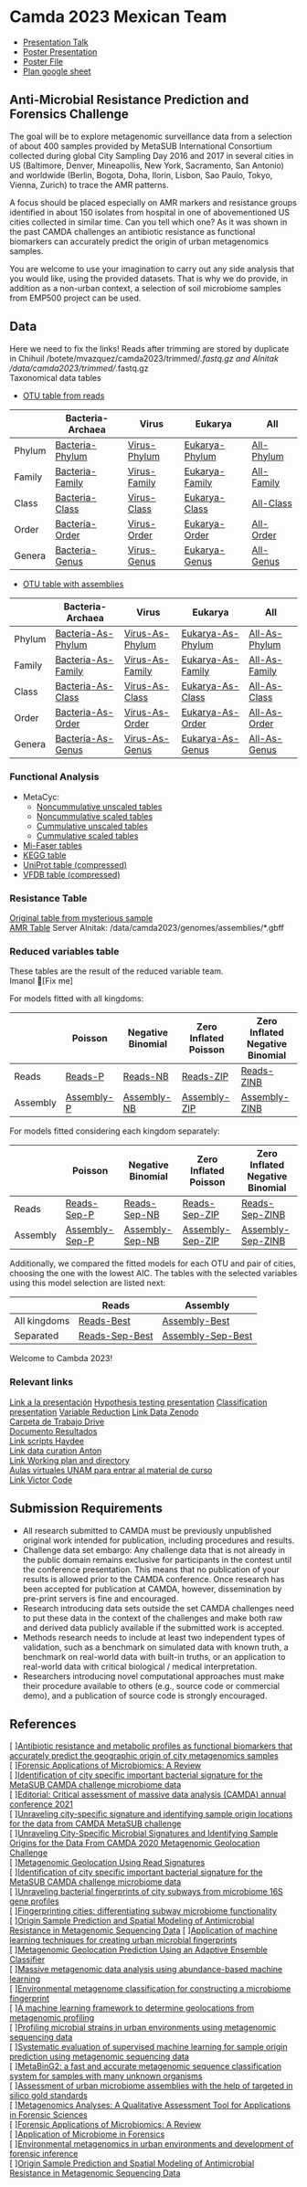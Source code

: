 # Camda 2023 Mexican Team
- [Presentation Talk](https://docs.google.com/presentation/d/1AM7f3khAGLN8pXDnDs9BOYrUh56jCmPwoc2MRLTkfgg/edit#slide=id.g24bcac0919d_0_1109)  
- [Poster Presentation](https://docs.google.com/presentation/d/1y93GOJ49hvfOcMjYxObsL0WITbK4ZtDRAqbZ6paRE9c/edit#slide=id.g22edbecd1bc_12_40)
- [Poster File](https://docs.google.com/presentation/d/17jPeWFA5W74l-NPQVnPGYkuCVM2H4maemu8yY9zGknM/edit#slide=id.p)
- [Plan google sheet](https://docs.google.com/spreadsheets/d/1GRxtgu_4-9FCARIu2ke_AxGVEQxKd_TSnKtql4LroiU/edit#gid=622084973)

## Anti-Microbial Resistance Prediction and Forensics Challenge
The goal will be to explore metagenomic surveillance data from a selection of about 400 samples provided by MetaSUB International Consortium collected during global City Sampling Day 2016 and 2017 in several cities in US (Baltimore, Denver, Mineapollis, New York, Sacramento, San Antonio) and worldwide (Berlin, Bogota, Doha, Ilorin, Lisbon, Sao Paulo, Tokyo, Vienna, Zurich) to trace the AMR patterns.

A focus should be placed especially on AMR markers and resistance groups identified in about 150 isolates from hospital in one of abovementioned US cities collected in similar time. Can you tell which one? As it was shown in the past CAMDA challenges an antibiotic resistance as functional biomarkers can accurately predict the origin of urban metagenomics samples.

You are welcome to use your imagination to carry out any side analysis that you would like, using the provided datasets. That is why we do provide, in addition as a non-urban context, a selection of soil microbiome samples from EMP500 project can be used.
## Data 
Here we need to fix the links! 
Reads after trimming are stored by duplicate in Chihuil /botete/mvazquez/camda2023/trimmed/*.fastq.gz and Alnitak /data/camda2023/trimmed/*.fastq.gz  
Taxonomical data tables  
- [OTU table from reads](https://github.com/ccm-bioinfo/cambda2023/blob/main/01_preprocessing/taxonomy/read-biom.tsv.gz)
  
|   |Bacteria-Archaea | Virus   | Eukarya  | All   |  
|---|---|---|---|---|  
|Phylum   | [Bacteria-Phylum](./02_variable_selection/data/reads/readsAB_count__Phylum.csv)  | [Virus-Phylum](./02_variable_selection/data/reads/readsViruses_count__Phylum.csv)   | [Eukarya-Phylum](./02_variable_selection/data/reads/readsEukarya_count__Phylum.csv)  | [All-Phylum](./02_variable_selection/data/reads/reads_count__Phylum.csv)   |   
|Family   | [Bacteria-Family](./02_variable_selection/data/reads/readsAB_count__Family.csv)  | [Virus-Family](./02_variable_selection/data/reads/readsViruses_count__Family.csv)   | [Eukarya-Family](./02_variable_selection/data/reads/readsEukarya_count__Family.csv)  | [All-Family](./02_variable_selection/data/reads/reads_count__Family.csv)   |   
|Class   | [Bacteria-Class](./02_variable_selection/data/reads/readsAB_count__Class.csv)  | [Virus-Class](./02_variable_selection/data/reads/readsViruses_count__Class.csv)   | [Eukarya-Class](./02_variable_selection/data/reads/readsEukarya_count__Class.csv)  | [All-Class](./02_variable_selection/data/reads/reads_count__Class.csv)   |   
|Order   | [Bacteria-Order](./02_variable_selection/data/reads/readsAB_count__Order.csv)  | [Virus-Order](./02_variable_selection/data/reads/readsViruses_count__Order.csv)   | [Eukarya-Order](./02_variable_selection/data/reads/readsEukarya_count__Order.csv)  | [All-Order](./02_variable_selection/data/reads/reads_count__Order.csv)   |   
|Genera   | [Bacteria-Genus](./02_variable_selection/data/reads/readsAB_count__Genus.csv)  | [Virus-Genus](./02_variable_selection/data/reads/readsViruses_count__Genus.csv)   | [Eukarya-Genus](./02_variable_selection/data/reads/readsEukarya_count__Genus.csv)  | [All-Genus](./02_variable_selection/data/reads/reads_count__Genus.csv)   |   

- [OTU table with assemblies](https://github.com/ccm-bioinfo/cambda2023/blob/main/01_preprocessing/taxonomy/assembly-biom.tsv.gz)  
  
|   |Bacteria-Archaea | Virus   | Eukarya  | All   |  
|---|---|---|---|---|  
|Phylum   | [Bacteria-As-Phylum](./02_variable_selection/data/assembly/assemblyAB_count__Phylum.csv)  | [Virus-As-Phylum](./02_variable_selection/data/assembly/assemblyViruses_count__Phylum.csv)   | [Eukarya-As-Phylum](./02_variable_selection/data/assembly/assemblyEukarya_count__Phylum.csv)  | [All-As-Phylum](./02_variable_selection/data/assembly/assembly_count__Phylum.csv)   |   
|Family   | [Bacteria-As-Family](./02_variable_selection/data/assembly/assemblyAB_count__Family.csv)  | [Virus-As-Family](./02_variable_selection/data/assembly/assemblyViruses_count__Family.csv)   | [Eukarya-As-Family](./02_variable_selection/data/assembly/assemblyEukarya_count__Family.csv)  | [All-As-Family](./02_variable_selection/data/assembly/assembly_count__Family.csv)   |   
|Class   | [Bacteria-As-Class](./02_variable_selection/data/assembly/assemblyAB_count__Class.csv)  | [Virus-As-Class](./02_variable_selection/data/assembly/assemblyViruses_count__Class.csv)   | [Eukarya-As-Class](./02_variable_selection/data/assembly/assemblyEukarya_count__Class.csv)  | [All-As-Class](./02_variable_selection/data/assembly/assembly_count__Class.csv)   |   
|Order   | [Bacteria-As-Order](./02_variable_selection/data/assembly/assemblyAB_count__Order.csv)  | [Virus-As-Order](./02_variable_selection/data/assembly/assemblyViruses_count__Order.csv)   | [Eukarya-As-Order](./02_variable_selection/data/assembly/assemblyEukarya_count__Order.csv)  | [All-As-Order](./02_variable_selection/data/assembly/assembly_count__Order.csv)   |   
|Genera   | [Bacteria-As-Genus](./02_variable_selection/data/assembly/assemblyAB_count__Genus.csv)  | [Virus-As-Genus](./02_variable_selection/data/assembly/assemblyViruses_count__Genus.csv)   | [Eukarya-As-Genus](./02_variable_selection/data/assembly/assemblyEukarya_count__Genus.csv)  | [All-As-Genus](./02_variable_selection/data/assembly/assembly_count__Genus.csv)   |   

### Functional Analysis

- MetaCyc:
  - [Noncummulative unscaled tables](https://github.com/ccm-bioinfo/cambda2023/tree/main/funcional/data/metagenomic/tables/metacyc/noncummulative/unscaled)
  - [Noncummulative scaled tables](https://github.com/ccm-bioinfo/cambda2023/tree/main/funcional/data/metagenomic/tables/metacyc/noncummulative/scaled)
  - [Cummulative unscaled tables](https://github.com/ccm-bioinfo/cambda2023/tree/main/funcional/data/metagenomic/tables/metacyc/cummulative/unscaled)
  - [Cummulative scaled tables](https://github.com/ccm-bioinfo/cambda2023/tree/main/funcional/data/metagenomic/tables/metacyc/cummulative/scaled)
- [Mi-Faser tables](https://github.com/ccm-bioinfo/cambda2023/tree/main/funcional/data/metagenomic/tables/mifaser)
- [KEGG table](https://github.com/ccm-bioinfo/cambda2023/blob/main/funcional/data/metagenomic/tables/kegg.tsv)
- [UniProt table (compressed)](https://github.com/ccm-bioinfo/cambda2023/blob/main/funcional/data/metagenomic/tables/uniprot.tsv.gz)
- [VFDB table (compressed)](https://github.com/ccm-bioinfo/cambda2023/blob/main/funcional/data/metagenomic/tables/vfdb.tsv.gz)

### Resistance Table   
[Original table from mysterious sample](01_preprocessing/amr_patterns.tsv)  
[AMR Table](06_amr_resistance/data/230701_AMR_mysterious_NCBI_all_nelly.csv) 
Server Alnitak: /data/camda2023/genomes/assemblies/*.gbff

### Reduced variables table 
These tables are the result of the reduced variable team.  
Imanol 👀[Fix me]

For models fitted with all kingdoms:

|    | Poisson | Negative Binomial | Zero Inflated Poisson | Zero Inflated Negative Binomial |
|---|---|---|---|---|
|Reads | [Reads-P](./02_variable_selection/selected_variables_results/integrated_tables/reads__p_integrated.csv) | [Reads-NB](./02_variable_selection/selected_variables_results/integrated_tables/reads__nb_integrated.csv) | [Reads-ZIP](./02_variable_selection/selected_variables_results/integrated_tables/reads__zip_integrated.csv) | [Reads-ZINB](./02_variable_selection/selected_variables_results/integrated_tables/reads__zinb_integrated.csv) |
|Assembly | [Assembly-P](./02_variable_selection/selected_variables_results/integrated_tables/assembly__p_integrated.csv) | [Assembly-NB](./02_variable_selection/selected_variables_results/integrated_tables/assembly__nb_integrated.csv) | [Assembly-ZIP](./02_variable_selection/selected_variables_results/integrated_tables/assembly__zip_integrated.csv) | [Assembly-ZINB](./02_variable_selection/selected_variables_results/integrated_tables/assembly__zinb_integrated.csv) |

For models fitted considering each kingdom separately:

|    | Poisson | Negative Binomial | Zero Inflated Poisson | Zero Inflated Negative Binomial |
|---|---|---|---|---|
|Reads | [Reads-Sep-P](./02_variable_selection/selected_variables_results/integrated_tables/reads_kingdoms_p_integrated.csv) | [Reads-Sep-NB](./02_variable_selection/selected_variables_results/integrated_tables/reads_kingdoms_nb_integrated.csv) | [Reads-Sep-ZIP](./02_variable_selection/selected_variables_results/integrated_tables/reads_kingdoms_zip_integrated.csv) | [Reads-Sep-ZINB](./02_variable_selection/selected_variables_results/integrated_tables/reads_kingdoms_zinb_integrated.csv) |
|Assembly | [Assembly-Sep-P](./02_variable_selection/selected_variables_results/integrated_tables/assembly_kingdoms_p_integrated.csv) | [Assembly-Sep-NB](./02_variable_selection/selected_variables_results/integrated_tables/assembly_kingdoms_nb_integrated.csv) | [Assembly-Sep-ZIP](./02_variable_selection/selected_variables_results/integrated_tables/assembly_kingdoms_zip_integrated.csv) | [Assembly-Sep-ZINB](./02_variable_selection/selected_variables_results/integrated_tables/assembly_kingdoms_zinb_integrated.csv) |

Additionally, we compared the fitted models for each OTU and pair of cities, choosing the one with the lowest AIC. The tables with the selected variables using this model selection are listed next:

|   | Reads | Assembly |
|---|---|---|
|All kingdoms | [Reads-Best](./02_variable_selection/selected_variables_results/integrated_tables/reads__best_integrated.csv) | [Assembly-Best](./02_variable_selection/selected_variables_results/integrated_tables/assembly__best_integrated.csv) |
|Separated | [Reads-Sep-Best](./02_variable_selection/selected_variables_results/integrated_tables/reads_kingdoms_best_integrated.csv) | [Assembly-Sep-Best](./02_variable_selection/selected_variables_results/integrated_tables/assembly_kingdoms_best_integrated.csv) |

Welcome to Cambda 2023! 
### Relevant links
[Link a la presentación](https://docs.google.com/presentation/d/1AM7f3khAGLN8pXDnDs9BOYrUh56jCmPwoc2MRLTkfgg/edit#slide=id.g24bcac0919d_0_1109) 
[Hypothesis testing presentation](https://docs.google.com/presentation/d/1-qJd4-2TZXH2kP6S08iNl8AY2kt0TlMMJKaS4yzM0XM/edit#slide=id.g226f7d9b690_1_1)
[Classification presentation](https://docs.google.com/presentation/d/1N3uOvBw1reHhLpv-PvflEhafwmfr2xbPE5hmKjvH2YY/edit)
[Variable Reduction]()
[Link Data Zenodo](https://zenodo.org/record/8003231)    
[Carpeta de Trabajo Drive](https://drive.google.com/drive/folders/1vGOGMFTnl7k6A9n99KvYtZNmdANQCGOG?usp=drive_link)  
[Documento Resultados](https://docs.google.com/document/d/15g4cXKPa0Vthr3SUdVO-0EDLhMhDyhp3ZDhNoX7_8I8/edit)  
[Link scripts Haydee ](https://github.com/HaydeePeruyero/CAMDA2023/blob/main/script.R)   
[Link data curation Anton](https://github.com/aapashkov/camda2023)    
[Link Working plan and directory ](https://docs.google.com/document/d/1EU4fH89YuOGa69FY7ZQnr-qhI2kPKHqEZBd-WUE5mvg/edit#)  
[Aulas virtuales UNAM para entrar al material de curso ](https://aulas-virtuales.cuaieed.unam.mx/)   
[Link Victor Code]()   




## Submission Requirements


- All research submitted to CAMDA must be previously unpublished original work intended for publication, including procedures and results.
- Challenge data set embargo: Any challenge data that is not already in the public domain remains exclusive for participants in the contest until the conference presentation. This means that no publication of your results is allowed prior to the CAMDA conference. Once research has been accepted for publication at CAMDA, however, dissemination by pre-print servers is fine and encouraged.
- Research introducing data sets outside the set CAMDA challenges need to put these data in the context of the challenges and make both raw and derived data publicly available if the submitted work is accepted.
- Methods research needs to include at least two independent types of validation, such as a benchmark on simulated data with known truth, a benchmark on real-world data with built-in truths, or an application to real-world data with critical biological / medical interpretation.
- Researchers introducing novel computational approaches must make their procedure available to others (e.g., source code or commercial demo), and a publication of source code is strongly encouraged.



## References  
[ ][Antibiotic resistance and metabolic profiles as functional biomarkers that accurately predict the geographic origin of city metagenomics samples
](https://biologydirect.biomedcentral.com/articles/10.1186/s13062-019-0246-9)  
[ ][Forensic Applications of Microbiomics: A Review](https://www.frontiersin.org/articles/10.3389/fmicb.2020.608101/full)  
[ ][Identification of city specific important bacterial signature for the MetaSUB CAMDA challenge microbiome data](https://link.springer.com/article/10.1186/s13062-019-0243-z)    
[ ][Editorial: Critical assessment of massive data analysis (CAMDA) annual conference 2021](https://www.frontiersin.org/articles/10.3389/fgene.2023.1154398/full)     
[ ][Unraveling city-specific signature and identifying sample origin locations for the data from CAMDA MetaSUB challenge](https://www.ncbi.nlm.nih.gov/pmc/articles/PMC7780616/)      
[ ][Unraveling City-Specific Microbial Signatures and Identifying Sample Origins for the Data From CAMDA 2020 Metagenomic Geolocation Challenge](https://pubmed.ncbi.nlm.nih.gov/34421984/)   
[ ][Metagenomic Geolocation Using Read Signatures](https://pubmed.ncbi.nlm.nih.gov/35295949/)    
[ ][Identification of city specific important bacterial signature for the MetaSUB CAMDA challenge microbiome data](https://pubmed.ncbi.nlm.nih.gov/31340852/)  
[ ][Unraveling bacterial fingerprints of city subways from microbiome 16S gene profiles](https://pubmed.ncbi.nlm.nih.gov/29789016/)  
[ ][Fingerprinting cities: differentiating subway microbiome functionality](https://pubmed.ncbi.nlm.nih.gov/31666099/)  
[ ][Origin Sample Prediction and Spatial Modeling of Antimicrobial Resistance in Metagenomic Sequencing Data](https://pubmed.ncbi.nlm.nih.gov/33763122/)
[ ][Application of machine learning techniques for creating urban microbial fingerprints](https://pubmed.ncbi.nlm.nih.gov/31420049/)   
[ ][Metagenomic Geolocation Prediction Using an Adaptive Ensemble Classifier](https://pubmed.ncbi.nlm.nih.gov/33959149/)    
[ ][Massive metagenomic data analysis using abundance-based machine learning](https://pubmed.ncbi.nlm.nih.gov/31370905/)  
[ ][Environmental metagenome classification for constructing a microbiome fingerprint](https://pubmed.ncbi.nlm.nih.gov/31722729/)   
[ ][A machine learning framework to determine geolocations from metagenomic profiling](https://pubmed.ncbi.nlm.nih.gov/33225966/)  
[ ][Profiling microbial strains in urban environments using metagenomic sequencing data](https://pubmed.ncbi.nlm.nih.gov/29743119/)   
[ ][Systematic evaluation of supervised machine learning for sample origin prediction using metagenomic sequencing data](https://pubmed.ncbi.nlm.nih.gov/33302990/)  
[ ][MetaBinG2: a fast and accurate metagenomic sequence classification system for samples with many unknown organisms](https://pubmed.ncbi.nlm.nih.gov/30134953/)  
[ ][Assessment of urban microbiome assemblies with the help of targeted in silico gold standards](https://pubmed.ncbi.nlm.nih.gov/30621760/)  
[ ][Metagenomics Analyses: A Qualitative Assessment Tool for Applications in Forensic Sciences](https://link.springer.com/chapter/10.1007/978-981-15-6529-8_5)  
[ ][Forensic Applications of Microbiomics: A Review](https://www.frontiersin.org/articles/10.3389/fmicb.2020.608101/full)  
[ ][Application of Microbiome in Forensics](https://www.sciencedirect.com/science/article/pii/S1672022922000961)  
[ ][Environmental metagenomics in urban environments and development of forensic inference](https://www.kcl.ac.uk/research/environmental-metagenomics-in-urban-environments-and-development-of-forensic-inference)  
[ ][Origin Sample Prediction and Spatial Modeling of Antimicrobial Resistance in Metagenomic Sequencing Data](https://pubmed.ncbi.nlm.nih.gov/33763122/)  

